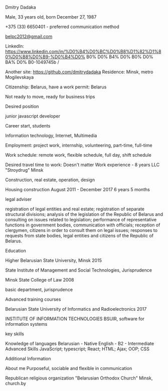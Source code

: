 Dmitry Dadaka

Male, 33 years old, born December 27, 1987


+375 (33) 6650401 - preferred communication method

belpc2012@gmail.com

LinkedIn: https://www.linkedin.com/in/%D0%B4%D0%BC%D0%B8%D1%82%D1%80%D0%B8%D0%B9-%D0%B4%D0% B0% D0% B4% D0% B0% D0% BA% D0% B0-1049745b /

Another site: https://github.com/dmitrydadaka
Residence: Minsk, metro Mogilevskaya

Citizenship: Belarus, have a work permit: Belarus

Not ready to move, ready for business trips

Desired position

junior javascript developer

Career start, students

Information technology, Internet, Multimedia

Employment: project work, internship, volunteering, part-time, full-time

Work schedule: remote work, flexible schedule, full day, shift schedule

Desired travel time to work: Doesn't matter
Work experience - 8 years 
LLC "Stroydrug"
Minsk

Construction, real estate, operation, design

Housing construction
August 2011 - December 2017 6 years 5 months

legal adviser

 registration of legal entities and real estate;
 registration of separate structural divisions;
 analysis of the legislation of the Republic of Belarus and consulting on issues related to legislation;
 performance of representative functions in government bodies, communication with officials;
 reception of clergymen, citizens in order to consult them on legal issues;
 responses to requests from state bodies, legal entities and citizens of the Republic of Belarus.
 
 Education

Higher
Belarusian State University, Minsk
2015

State Institute of Management and Social Technologies, Jurisprudence

Minsk State College of Law
2008

basic department, jurisprudence

Advanced training courses

Belarusian State University of Informatics and Radioelectronics
2017

INSTITUTE OF INFORMATION TECHNOLOGIES BSUIR, software for information systems

key skills

Knowledge of languages
Belarusian - Native
English - B2 - Intermediate Advanced
Skills
JavaScript; typescript; React; HTML; Ajax; OOP; CSS

Additional Information

About me
Purposeful, sociable and flexible in communication


Republican religious organization "Belarusian Orthodox Church"
Minsk, church.by